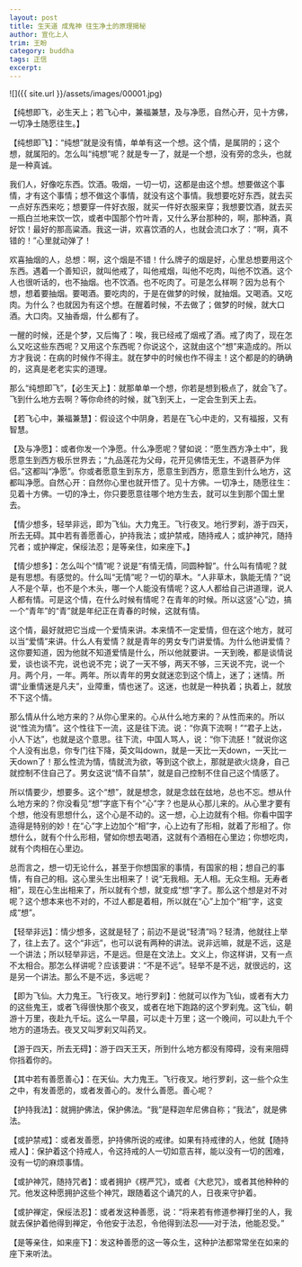 ```yaml
---
layout: post
title: 生天道 成鬼神 往生净土的原理揭秘
author: 宣化上人
trim: 王盼
category: buddha
tags: 正信
excerpt:
---
```


![]({{ site.url }}/assets/images/00001.jpg)

【纯想即飞，必生天上；若飞心中，兼福兼慧，及与净愿，自然心开，见十方佛，一切净土随愿往生。】

【纯想即飞】：“纯想”就是没有情，单单有这一个想。这个情，是属阴的；这个想，就属阳的。怎么叫“纯想”呢？就是专一了，就是一个想，没有旁的念头，也就是一种真诚。

我们人，好像吃东西。饮酒。吸烟，一切一切，这都是由这个想。想要做这个事情，才有这个事情；想不做这个事情，就没有这个事情。我想要吃好东西，就去买一点好东西来吃；想要穿一件好衣服，就买一件好衣服来穿；我想要饮酒，就去买一瓶白兰地来饮一饮，或者中国那个竹叶青，又什么茅台那种的，啊，那种酒，真好饮！最好的那高粱酒。我这一讲，欢喜饮酒的人，也就会流口水了：“啊，真不错的！”心里就动弹了！

欢喜抽烟的人，总想：啊，这个烟是不错！什么牌子的烟是好，心里总想要用这个东西。遇着一个善知识，就叫他戒了，叫他戒烟，叫他不吃肉，叫他不饮酒。这个人也很听话的，也不抽烟。也不饮酒。也不吃肉了。可是怎么样啊？因为总有个想，想着要抽烟。要喝酒。要吃肉的，于是在做梦的时候，就抽烟。又喝酒。又吃肉。为什么？也就因为有这个想。在醒着时候，不去做了；做梦的时候，就大口酒。大口肉。又抽香烟，什么都有了。

一醒的时候，还是个梦，又后悔了：唉，我已经戒了烟戒了酒。戒了肉了，现在怎么又吃这些东西呢？又用这个东西呢？你说这个，这就由这个“想”来造成的。所以方才我说：在病的时候作不得主。就在梦中的时候也作不得主！这个都是的的确确的，这真是老老实实的道理。

那么“纯想即飞”，【必生天上】：就那单单一个想，你若是想到极点了，就会飞了。飞到什么地方去啊？等你命终的时候，就飞到天上，一定会生到天上去。

【若飞心中，兼福兼慧】：假设这个中阴身，若是在飞心中走的，又有福报，又有智慧。

【及与净愿】：或者你发一个净愿。什么净愿呢？譬如说：“愿生西方净土中”，我愿意生到西方极乐世界去；“九品莲花为父母，花开见佛悟无生，不退菩萨为伴侣。”这都叫“净愿”。你或者愿意生到东方，愿意生到西方，愿意生到什么地方，这都叫净愿。自然心开：自然你心里也就开悟了。见十方佛。一切净土，随愿往生：见着十方佛。一切的净土，你只要愿意往哪个地方生去，就可以生到那个国土里去。

【情少想多，轻举非远，即为飞仙。大力鬼王。飞行夜叉。地行罗刹，游于四天，所去无碍。其中若有善愿善心，护持我法；或护禁戒，随持戒人；或护神咒，随持咒者；或护禅定，保绥法忍；是等亲住，如来座下。】

【情少想多】：怎么叫个“情”呢？说是“有情无情，同圆种智”。什么叫有情呢？就是有思想。有感觉的。什么叫“无情”呢？一切的草木。“人非草木，孰能无情？”说人不是个草，也不是个木头，哪一个人能没有情呢？这人人都给自己讲道理，说人人都有情。可是这个情，在什么时候有情呢？在青年的时候。所以这竖“心”边，搞一个“青年”的“青”就是年纪正在青春的时候，这就有情。

这个情，最好就把它当成一个爱情来讲。本来情不一定爱情，但在这个地方，就可以当“爱情”来讲。什么人有爱情？就是青年的男女专门讲爱情。为什么他讲爱情？这你要知道，因为他就不知道爱情是什么，所以他就要讲。一天到晚，都是谈情说爱，谈也谈不完，说也说不完；说了一天不够，两天不够，三天说不完，说一个月。两个月，一年。两年。所以青年的男女就迷恋到这个情上，迷了；迷情。所谓“业重情迷是凡夫”，业障重，情也迷了。这迷，也就是一种执着；执着上，就放不下这个情。

那么情从什么地方来的？从你心里来的。心从什么地方来的？从性而来的。所以说“性流为情”。这个性往下一流，这是往下流。说：“你真下流啊！”“君子上达，小人下达”，也就是这个意思。往下流，中国人骂人，说：“你下流胚！”就说你这个人没有出息，你专门往下降，英文叫down，就是一天比一天down，一天比一天down了！那么性流为情，情就流为欲，等到这个欲上，那就是欲火烧身，自己就控制不住自己了。男女这说“情不自禁”，就是自己控制不住自己这个情感了。

所以情要少，想要多。这个“想”，就是想念，就是念玆在玆地，总也不忘。想从什么地方来的？你没看见“想”字底下有个“心”字？也是从心那儿来的。从心里才要有个想，他没有思想什么，这个心是不动的。这一想，心上边就有个相。你看中国字造得是特别的妙！在“心”字上边加个“相”字，心上边有了形相，就着了形相了。你想什么，就有个什么形相，譬如你想去喝酒，这就有个酒相在心里边；你想吃肉，就有个肉相在心里边。

总而言之，想一切无论什么，甚至于你想国家的事情，有国家的相；想自己的事情，有自己的相。这心里头生出相来了！说“无我相。无人相。无众生相。无寿者相”，现在心生出相来了，所以就有个想，就变成“想”字了。那么这个想是对不对呢？这个想本来也不对的，不过人都是着相，所以就在“心”上加个“相”字，这变成“想”。

【轻举非远】：情少想多，这就是轻了；前边不是说“轻清”吗？轻清，他就往上举了，往上去了。这个“非远”，也可以说有两种的讲法。说非远嘛，就是不远，这是一个讲法；所以轻举非远，不是远。但是在文法上。文义上，你这样讲，又有一点不太相合。那怎么样讲呢？应该要讲：“不是不远”。轻举不是不远，就很远的，这是另一个讲法。那么不是不远，多远呢？

【即为飞仙。大力鬼王。飞行夜叉。地行罗刹】：他就可以作为飞仙，或者有大力的这些鬼王，或者飞得很快那个夜叉，或者在地下跑路的这个罗刹鬼。这飞仙，朝游十万里，夜赴九千坛。这么一早晨，可以走十万里；这一个晚间，可以赴九千个地方的道场去。夜叉又叫罗刹又叫药叉。

【游于四天，所去无碍】：游于四天王天，所到什么地方都没有障碍，没有来阻碍你挡着你的。

【其中若有善愿善心】：在天仙。大力鬼王。飞行夜叉。地行罗刹，这一些个众生之中，有发善愿的，或者发善心的。发什么善愿。善心呢？

【护持我法】：就拥护佛法，保护佛法。“我”是释迦牟尼佛自称；“我法”，就是佛法。

【或护禁戒】：或者发善愿，护持佛所说的戒律。如果有持戒律的人，他就【随持戒人】：保护着这个持戒人，令这持戒的人一切如意吉祥，能以没有一切的困难，没有一切的麻烦事情。

【或护神咒，随持咒者】：或者拥护《楞严咒》，或者《大悲咒》，或者其他种种的咒。他发这种愿拥护这些个神咒，跟随着这个诵咒的人，日夜来守护着。

【或护禅定，保绥法忍】：或者发这种善愿，说：“将来若有修道参禅打坐的人，我就去保护着他得到禅定，令他安于法忍，令他得到法忍——对于法，他能忍受。”

【是等亲住，如来座下】：发这种善愿的这一等众生，这种护法都常常坐在如来的座下来听法。
